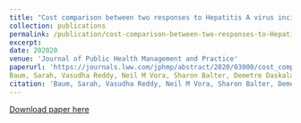 ```yaml
---
title: "Cost comparison between two responses to Hepatitis A virus incidents in restaurant food handlers—New York City, 2015 and 2017"
collection: publications
permalink: /publication/cost-comparison-between-two-responses-to-Hepatitis-A-virus-incidents-in-restaurant-food-handlers
excerpt: 
date: 202020
venue: 'Journal of Public Health Management and Practice'
paperurl: 'https://journals.lww.com/jphmp/abstract/2020/03000/cost_comparison_between_2_responses_to_hepatitis_a.12.aspx'
Baum, Sarah, Vasudha Reddy, Neil M Vora, Sharon Balter, Demetre Daskalakis, Oxiris Barbot, Mark Misener, Jennifer Rakeman, John Rojas, David Starr, HaeNa Waechter, Jane Zucker, and David Lee (2020).“Cost comparison between two responses to Hepatitis A virus incidents in restaurant food handlers—New York City, 2015 and 2017,” Journal of Public Health Management and Practice.
citation: 'Baum, Sarah, Vasudha Reddy, Neil M Vora, Sharon Balter, Demetre Daskalakis, Oxiris Barbot, Mark Misener, Jennifer Rakeman, John Rojas, David Starr, HaeNa Waechter, Jane Zucker, and David Lee. (2020). &quot;Cost comparison between two responses to Hepatitis A virus incidents in restaurant food handlers—New York City, 2015 and 2017.&quot; <i>Journal of Public Health Management and Practice</i>. 26(2).'
---
```


[Download paper here](http://academicpages.github.io/files/paper-cost-comparison-between-two-responses-to-Hepatitis-A-virus-incidents-in-restaurant-food-handlers.pdf)
